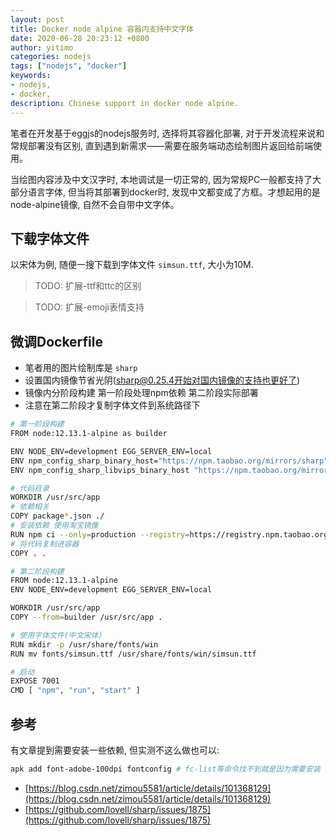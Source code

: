 ```yaml
---
layout: post
title: Docker node alpine 容器内支持中文字体
date: 2020-06-28 20:23:12 +0800
author: yitimo
categories: nodejs
tags: ["nodejs", "docker"]
keywords:
- nodejs,
- docker,
description: Chinese support in docker node alpine.
---
```


笔者在开发基于eggjs的nodejs服务时, 选择将其容器化部署, 对于开发流程来说和常规部署没有区别, 直到遇到新需求——需要在服务端动态绘制图片返回给前端使用。

当绘图内容涉及中文汉字时, 本地调试是一切正常的, 因为常规PC一般都支持了大部分语言字体, 但当将其部署到docker时, 发现中文都变成了方框。才想起用的是node-alpine镜像, 自然不会自带中文字体。

## 下载字体文件

以宋体为例, 随便一搜下载到字体文件 ``simsun.ttf``, 大小为10M.

> TODO: 扩展-ttf和ttc的区别

> TODO: 扩展-emoji表情支持

## 微调Dockerfile

- 笔者用的图片绘制库是 ``sharp``
- 设置国内镜像节省光阴(sharp@0.25.4开始对国内镜像的支持也更好了)
- 镜像内分阶段构建 第一阶段处理npm依赖 第二阶段实际部署
- 注意在第二阶段才复制字体文件到系统路径下

``` sh
# 第一阶段构建
FROM node:12.13.1-alpine as builder

ENV NODE_ENV=development EGG_SERVER_ENV=local
ENV npm_config_sharp_binary_host="https://npm.taobao.org/mirrors/sharp"
ENV npm_config_sharp_libvips_binary_host "https://npm.taobao.org/mirrors/sharp-libvips"

# 代码目录
WORKDIR /usr/src/app
# 依赖相关
COPY package*.json ./
# 安装依赖 使用淘宝镜像
RUN npm ci --only=production --registry=https://registry.npm.taobao.org --unsafe-perm
# 将代码复制进容器
COPY . .

# 第二阶段构建
FROM node:12.13.1-alpine
ENV NODE_ENV=development EGG_SERVER_ENV=local

WORKDIR /usr/src/app
COPY --from=builder /usr/src/app .

# 使用字体文件(中文宋体)
RUN mkdir -p /usr/share/fonts/win
RUN mv fonts/simsun.ttf /usr/share/fonts/win/simsun.ttf

# 启动
EXPOSE 7001
CMD [ "npm", "run", "start" ]
```

## 参考

有文章提到需要安装一些依赖, 但实测不这么做也可以:

``` sh
apk add font-adobe-100dpi fontconfig # fc-list等命令找不到就是因为需要安装 fontconfig 依赖
```

- [https://blog.csdn.net/zimou5581/article/details/101368129](https://blog.csdn.net/zimou5581/article/details/101368129)
- [https://github.com/lovell/sharp/issues/1875](https://github.com/lovell/sharp/issues/1875)
